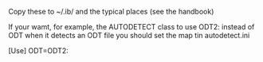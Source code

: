 Copy these to ~/.ib/
and the typical places (see the handbook)

If your wamt, for example, the AUTODETECT class to use ODT2: instead of ODT when it detects an ODT file you should set the map tin autodetect.ini

[Use]
ODT=ODT2:

